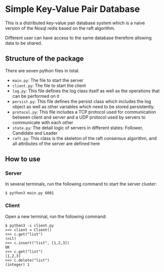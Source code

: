 # Simple Key-Value Pair Database

This is a distributed key-value pair database system which is a naive version of the Nosql redis based on the raft algorithm.

Different user can have access to the same database therefore allowing data to be shared.

## Structure of the package

There are seven python files in total.

* `main.py`: The file to start the server
* `client.py`: The file to start the client
* `log.py`: This file defines the log class itself as well as the operations that can be performed on it
* `persist.py`: This file defines the persist class which includes the log object as well as other variables which need to be stored persistently.
* `protocol.py`: This file includes a TCP protocol used for communication between client and server and a UDP protocol used by servers to communicate with each other
* `state.py`: The detail logic of servers in different states: Follower, Candidate and Leader
* `raft.py`: This class is the skeleton of the raft consensus algorithm, and all attributes of the server are defined here

## How to use

### Server

In several terminals, run the following command to start the server cluster:

```
$ python3 main.py 6001
```

### Client

Open a new terminal, run the following command:

```
$ python3 -i client.py
>>> client = Client()
>>> c.get("list")
(nil)
>>> c.insert("list", [1,2,3])
OK
>>> c.get("list")
[1,2,3]
>>> c.delete("list")
(integer) 1
```



